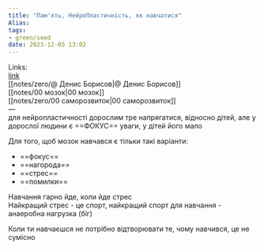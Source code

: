 ```yaml
---
title: "Пам'ять, НейроПластичність, як навчатися"
Alias: 
tags:
- green/seed
date: 2023-12-05 13:02
---
```

Links:  
[link](https://youtu.be/M-mCiqTOrTM?si=Py5L5R-rO8TPeTrJ)  
[[notes/zero/@ Денис Борисов|@ Денис Борисов]]  
[[notes/00 мозок|00 мозок]]  
[[notes/zero/00 саморозвиток|00 саморозвиток]]  
—  
для нейропластичності дорослим тре напрягатися, відносно дітей, але у дорослої людини є ==ФОКУС== уваги, у дітей його мало

Для того, щоб мозок навчався є тільки такі варіанти:
- ==фокус==
- ==нагорода==
- ==стрес==
- ==помилки==

Навчання гарно йде, коли йде стрес  
Найкращий стрес - це спорт, найкращий спорт для навчання - анаеробна нагрузка (біг)

Коли ти навчаєшся не потрібно відтворювати те, чому навчився, це не сумісно
